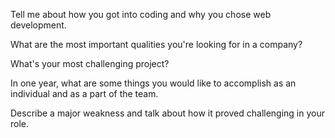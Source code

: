 Tell me about how you got into coding and why you chose web development.

What are the most important qualities you're looking for in a company?

What's your most challenging project?   

 In one year, what are some things you would like to accomplish as an individual and as a part of the team.   

 Describe a major weakness and talk about how it proved challenging in your role.   
 
